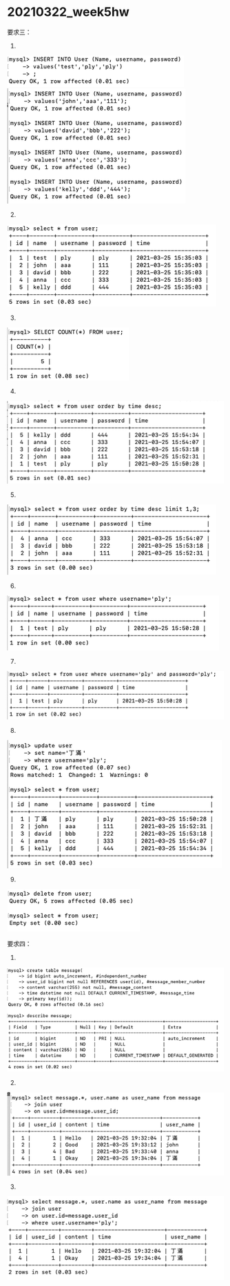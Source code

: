 # 20210322_week5hw

要求三：

1.
 ![image](https://github.com/Ariana850409/20210322_week5hw/blob/main/3-1.0.png)
 ![image](https://github.com/Ariana850409/20210322_week5hw/blob/main/3-1.1.png)
 
2.
 ![image](https://github.com/Ariana850409/20210322_week5hw/blob/main/3-2.png)
 
3.
 ![image](https://github.com/Ariana850409/20210322_week5hw/blob/main/3-3.png)
 
4.
 ![image](https://github.com/Ariana850409/20210322_week5hw/blob/main/3-4.png)
 
5.
 ![image](https://github.com/Ariana850409/20210322_week5hw/blob/main/3-5.png)
 
6.
 ![image](https://github.com/Ariana850409/20210322_week5hw/blob/main/3-6.png)
 
7. 
 ![image](https://github.com/Ariana850409/20210322_week5hw/blob/main/3-7.png)
 
8. 
 ![image](https://github.com/Ariana850409/20210322_week5hw/blob/main/3-8.png)
 
9. 
 ![image](https://github.com/Ariana850409/20210322_week5hw/blob/main/3-9.png)
 
要求四：

1.
 ![image](https://github.com/Ariana850409/20210322_week5hw/blob/main/4-1.png)
 
2. 
 ![image](https://github.com/Ariana850409/20210322_week5hw/blob/main/4-2.png)
 
3. 
 ![image](https://github.com/Ariana850409/20210322_week5hw/blob/main/4-3.png) 
